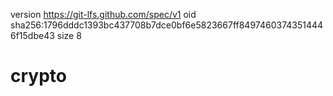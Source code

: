 version https://git-lfs.github.com/spec/v1
oid sha256:1796dddc1393bc437708b7dce0bf6e5823667ff84974603743514446f15dbe43
size 8
# crypto
